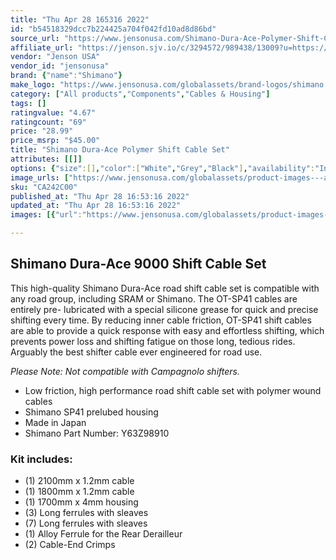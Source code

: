 ```yaml
---
title: "Thu Apr 28 165316 2022"
id: "b54518329dcc7b224425a704f042fd10ad8d86bd"
source_url: "https://www.jensonusa.com/Shimano-Dura-Ace-Polymer-Shift-Cable-Set"
affiliate_url: "https://jenson.sjv.io/c/3294572/989438/13009?u=https://www.jensonusa.com/Shimano-Dura-Ace-Polymer-Shift-Cable-Set"
vendor: "Jenson USA"
vendor_id: "jensonusa"
brand: {"name":"Shimano"}
make_logo: "https://www.jensonusa.com/globalassets/brand-logos/shimano.jpg"
category: ["All products","Components","Cables & Housing"]
tags: []
ratingvalue: "4.67"
ratingcount: "69"
price: "28.99"
price_msrp: "$45.00"
title: "Shimano Dura-Ace Polymer Shift Cable Set"
attributes: [[]]
options: {"size":[],"color":["White","Grey","Black"],"availability":"In Stock"}
image_urls: ["https://www.jensonusa.com/globalassets/product-images---all-assets/shimano/ca242c00-white.jpg"]
sku: "CA242C00"
published_at: "Thu Apr 28 16:53:16 2022"
updated_at: "Thu Apr 28 16:53:16 2022"
images: [{"url":"https://www.jensonusa.com/globalassets/product-images---all-assets/shimano/ca242c00-white.jpg","path":"full/4e65bdebd29a967817a9483b253ca0d80969c350.jpg","checksum":"7b255a4932f87109e15f0e4aa90d5efe","status":"downloaded"}]

---
```

## Shimano Dura-Ace 9000 Shift Cable Set

This high-quality Shimano Dura-Ace road shift cable set is compatible with any
road group, including SRAM or Shimano. The OT-SP41 cables are entirely pre-
lubricated with a special silicone grease for quick and precise shifting every
time. By reducing inner cable friction, OT-SP41 shift cables are able to
provide a quick response with easy and effortless shifting, which prevents
power loss and shifting fatigue on those long, tedious rides. Arguably the
best shifter cable ever engineered for road use.

_Please Note: Not compatible with Campagnolo shifters._

  * Low friction, high performance road shift cable set with polymer wound cables
  * Shimano SP41 prelubed housing
  * Made in Japan
  * Shimano Part Number: Y63Z98910

### Kit includes:

  * (1) 2100mm x 1.2mm cable
  * (1) 1800mm x 1.2mm cable
  * (1) 1700mm x 4mm housing
  * (3) Long ferrules with sleaves
  * (7) Long ferrules with sleaves
  * (1) Alloy Ferrule for the Rear Derailleur
  * (2) Cable-End Crimps


